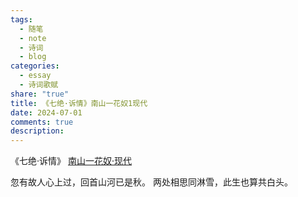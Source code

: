 ```yaml
---
tags:
  - 随笔
  - note
  - 诗词
  - blog
categories:
  - essay
  - 诗词歌赋
share: "true"
title: 《七绝·诉情》南山一花奴1现代
date: 2024-07-01
comments: true
description: 
---
```


《七绝·诉情》
[南山一花奴·现代](2%20Aera/人物/现代/南山一花奴·现代.md)

忽有故人心上过，回首山河已是秋。
两处相思同淋雪，此生也算共白头。
